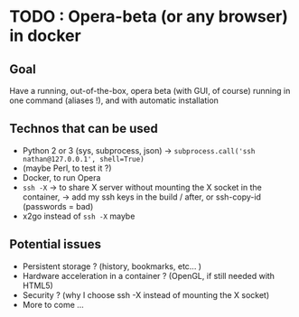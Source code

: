 # TODO : Opera-beta (or any browser) in docker

## Goal

Have a running, out-of-the-box, opera beta (with GUI, of course) running in one command (aliases !), and with automatic installation

## Technos that can be used
- Python 2 or 3 (sys, subprocess, json) -> ```subprocess.call('ssh nathan@127.0.0.1', shell=True)```
- (maybe Perl, to test it ?)
- Docker, to run Opera
- ```ssh -X```  -> to share X server without mounting the X socket in the container, -> add my ssh keys in the build / after, or ssh-copy-id (passwords = bad)
- x2go instead of ```ssh -X``` maybe

## Potential issues 
- Persistent storage ? (history, bookmarks, etc... )
- Hardware acceleration in a container ? (OpenGL, if still needed with HTML5)
- Security ? (why I choose ssh -X instead of mounting the X socket)
- More to come ...

